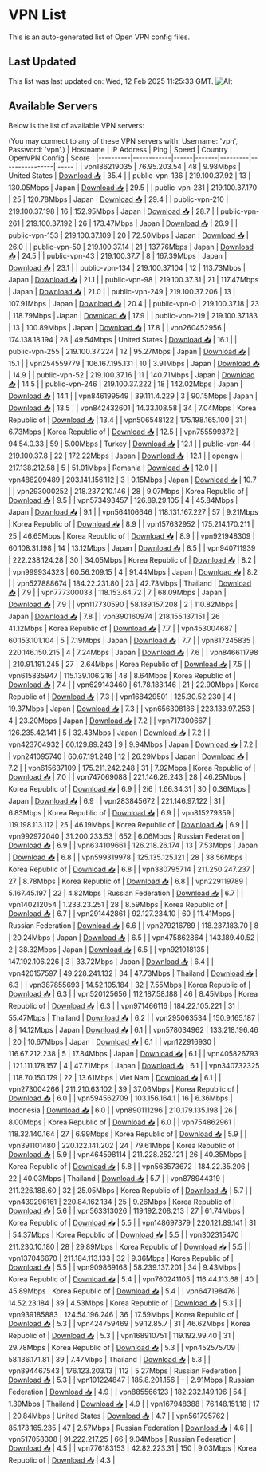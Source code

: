 # VPN List

This is an auto-generated list of Open VPN config files.

## Last Updated

This list was last updated on: Wed, 12 Feb 2025 11:25:33 GMT.
![Alt](https://repobeats.axiom.co/api/embed/186b98318ef1479477931607c1ad7d823f12451f.svg "Repobeats analytics image")

## Available Servers

Below is the list of available VPN servers:

(You may connect to any of these VPN servers with: Username: 'vpn', Password: 'vpn'.)
| Hostname | IP Address | Ping | Speed | Country | OpenVPN Config | Score |
|----------|------------|------|-------|---------|----------------| ----- |
| vpn186219035 | 76.95.203.54 | 48 | 9.98Mbps | United States | [Download 📥](./configs/server_0_US.ovpn) | 35.4 |
| public-vpn-136 | 219.100.37.92 | 13 | 130.05Mbps | Japan | [Download 📥](./configs/server_1_JP.ovpn) | 29.5 |
| public-vpn-231 | 219.100.37.170 | 25 | 120.78Mbps | Japan | [Download 📥](./configs/server_2_JP.ovpn) | 29.4 |
| public-vpn-210 | 219.100.37.198 | 16 | 152.95Mbps | Japan | [Download 📥](./configs/server_3_JP.ovpn) | 28.7 |
| public-vpn-261 | 219.100.37.192 | 26 | 173.47Mbps | Japan | [Download 📥](./configs/server_4_JP.ovpn) | 26.9 |
| public-vpn-153 | 219.100.37.109 | 20 | 72.50Mbps | Japan | [Download 📥](./configs/server_5_JP.ovpn) | 26.0 |
| public-vpn-50 | 219.100.37.14 | 21 | 137.76Mbps | Japan | [Download 📥](./configs/server_6_JP.ovpn) | 24.5 |
| public-vpn-43 | 219.100.37.7 | 8 | 167.39Mbps | Japan | [Download 📥](./configs/server_7_JP.ovpn) | 23.1 |
| public-vpn-134 | 219.100.37.104 | 12 | 113.73Mbps | Japan | [Download 📥](./configs/server_8_JP.ovpn) | 21.1 |
| public-vpn-98 | 219.100.37.31 | 21 | 117.47Mbps | Japan | [Download 📥](./configs/server_9_JP.ovpn) | 21.0 |
| public-vpn-249 | 219.100.37.206 | 13 | 107.91Mbps | Japan | [Download 📥](./configs/server_10_JP.ovpn) | 20.4 |
| public-vpn-0 | 219.100.37.18 | 23 | 118.79Mbps | Japan | [Download 📥](./configs/server_11_JP.ovpn) | 17.9 |
| public-vpn-219 | 219.100.37.183 | 13 | 100.89Mbps | Japan | [Download 📥](./configs/server_12_JP.ovpn) | 17.8 |
| vpn260452956 | 174.138.18.194 | 28 | 49.54Mbps | United States | [Download 📥](./configs/server_13_US.ovpn) | 16.1 |
| public-vpn-255 | 219.100.37.224 | 12 | 95.27Mbps | Japan | [Download 📥](./configs/server_14_JP.ovpn) | 15.1 |
| vpn254559779 | 106.167.195.131 | 10 | 3.91Mbps | Japan | [Download 📥](./configs/server_15_JP.ovpn) | 14.9 |
| public-vpn-52 | 219.100.37.16 | 11 | 140.71Mbps | Japan | [Download 📥](./configs/server_16_JP.ovpn) | 14.5 |
| public-vpn-246 | 219.100.37.222 | 18 | 142.02Mbps | Japan | [Download 📥](./configs/server_17_JP.ovpn) | 14.1 |
| vpn846199549 | 39.111.4.229 | 3 | 90.15Mbps | Japan | [Download 📥](./configs/server_18_JP.ovpn) | 13.5 |
| vpn842432601 | 14.33.108.58 | 34 | 7.04Mbps | Korea Republic of | [Download 📥](./configs/server_19_KR.ovpn) | 13.4 |
| vpn506548122 | 175.198.165.100 | 31 | 6.73Mbps | Korea Republic of | [Download 📥](./configs/server_20_KR.ovpn) | 12.5 |
| vpn755599372 | 94.54.0.33 | 59 | 5.00Mbps | Turkey | [Download 📥](./configs/server_21_TR.ovpn) | 12.1 |
| public-vpn-44 | 219.100.37.8 | 22 | 172.22Mbps | Japan | [Download 📥](./configs/server_22_JP.ovpn) | 12.1 |
| opengw | 217.138.212.58 | 5 | 51.01Mbps | Romania | [Download 📥](./configs/server_23_RO.ovpn) | 12.0 |
| vpn488209489 | 203.141.156.112 | 3 | 0.15Mbps | Japan | [Download 📥](./configs/server_24_JP.ovpn) | 10.7 |
| vpn293000252 | 218.237.210.146 | 28 | 9.07Mbps | Korea Republic of | [Download 📥](./configs/server_25_KR.ovpn) | 9.5 |
| vpn573493457 | 126.89.29.105 | 4 | 45.84Mbps | Japan | [Download 📥](./configs/server_26_JP.ovpn) | 9.1 |
| vpn564106646 | 118.131.167.227 | 57 | 9.21Mbps | Korea Republic of | [Download 📥](./configs/server_27_KR.ovpn) | 8.9 |
| vpn157632952 | 175.214.170.211 | 25 | 46.65Mbps | Korea Republic of | [Download 📥](./configs/server_28_KR.ovpn) | 8.9 |
| vpn921948309 | 60.108.31.198 | 14 | 13.12Mbps | Japan | [Download 📥](./configs/server_29_JP.ovpn) | 8.5 |
| vpn940711939 | 222.238.124.28 | 30 | 34.05Mbps | Korea Republic of | [Download 📥](./configs/server_30_KR.ovpn) | 8.2 |
| vpn999934323 | 60.56.209.15 | 4 | 91.44Mbps | Japan | [Download 📥](./configs/server_31_JP.ovpn) | 8.2 |
| vpn527888674 | 184.22.231.80 | 23 | 42.73Mbps | Thailand | [Download 📥](./configs/server_32_TH.ovpn) | 7.9 |
| vpn777300033 | 118.153.64.72 | 7 | 68.09Mbps | Japan | [Download 📥](./configs/server_33_JP.ovpn) | 7.9 |
| vpn117730590 | 58.189.157.208 | 2 | 110.82Mbps | Japan | [Download 📥](./configs/server_34_JP.ovpn) | 7.8 |
| vpn390160974 | 218.155.137.151 | 26 | 41.12Mbps | Korea Republic of | [Download 📥](./configs/server_35_KR.ovpn) | 7.7 |
| vpn453004687 | 60.153.101.104 | 5 | 7.19Mbps | Japan | [Download 📥](./configs/server_36_JP.ovpn) | 7.7 |
| vpn817245835 | 220.146.150.215 | 4 | 7.24Mbps | Japan | [Download 📥](./configs/server_37_JP.ovpn) | 7.6 |
| vpn846611798 | 210.91.191.245 | 27 | 2.64Mbps | Korea Republic of | [Download 📥](./configs/server_38_KR.ovpn) | 7.5 |
| vpn615835947 | 115.139.106.216 | 48 | 8.64Mbps | Korea Republic of | [Download 📥](./configs/server_39_KR.ovpn) | 7.4 |
| vpn629143460 | 61.78.183.146 | 21 | 22.90Mbps | Korea Republic of | [Download 📥](./configs/server_40_KR.ovpn) | 7.3 |
| vpn168429501 | 125.30.52.230 | 4 | 19.37Mbps | Japan | [Download 📥](./configs/server_41_JP.ovpn) | 7.3 |
| vpn656308186 | 223.133.97.253 | 4 | 23.20Mbps | Japan | [Download 📥](./configs/server_42_JP.ovpn) | 7.2 |
| vpn717300667 | 126.235.42.141 | 5 | 32.43Mbps | Japan | [Download 📥](./configs/server_43_JP.ovpn) | 7.2 |
| vpn423704932 | 60.129.89.243 | 9 | 9.94Mbps | Japan | [Download 📥](./configs/server_44_JP.ovpn) | 7.2 |
| vpn241095740 | 60.67.191.248 | 12 | 26.29Mbps | Japan | [Download 📥](./configs/server_45_JP.ovpn) | 7.2 |
| vpn615637109 | 175.211.242.248 | 31 | 7.92Mbps | Korea Republic of | [Download 📥](./configs/server_46_KR.ovpn) | 7.0 |
| vpn747069088 | 221.146.26.243 | 28 | 46.25Mbps | Korea Republic of | [Download 📥](./configs/server_47_KR.ovpn) | 6.9 |
| 2i6 | 1.66.34.31 | 30 | 0.36Mbps | Japan | [Download 📥](./configs/server_48_JP.ovpn) | 6.9 |
| vpn283845672 | 221.146.97.122 | 31 | 6.83Mbps | Korea Republic of | [Download 📥](./configs/server_49_KR.ovpn) | 6.9 |
| vpn815279359 | 119.198.113.112 | 25 | 46.19Mbps | Korea Republic of | [Download 📥](./configs/server_50_KR.ovpn) | 6.9 |
| vpn992972040 | 31.200.233.53 | 652 | 6.06Mbps | Russian Federation | [Download 📥](./configs/server_51_RU.ovpn) | 6.9 |
| vpn634109661 | 126.218.26.174 | 13 | 7.53Mbps | Japan | [Download 📥](./configs/server_52_JP.ovpn) | 6.8 |
| vpn599319978 | 125.135.125.121 | 28 | 38.56Mbps | Korea Republic of | [Download 📥](./configs/server_53_KR.ovpn) | 6.8 |
| vpn380795714 | 211.250.247.237 | 27 | 8.78Mbps | Korea Republic of | [Download 📥](./configs/server_54_KR.ovpn) | 6.8 |
| vpn229119789 | 5.167.45.197 | 22 | 4.82Mbps | Russian Federation | [Download 📥](./configs/server_55_RU.ovpn) | 6.7 |
| vpn140212054 | 1.233.23.251 | 28 | 8.59Mbps | Korea Republic of | [Download 📥](./configs/server_56_KR.ovpn) | 6.7 |
| vpn291442861 | 92.127.234.10 | 60 | 11.41Mbps | Russian Federation | [Download 📥](./configs/server_57_RU.ovpn) | 6.6 |
| vpn279216789 | 118.237.183.70 | 8 | 20.24Mbps | Japan | [Download 📥](./configs/server_58_JP.ovpn) | 6.5 |
| vpn475862864 | 143.189.40.52 | 2 | 38.32Mbps | Japan | [Download 📥](./configs/server_59_JP.ovpn) | 6.5 |
| vpn921018135 | 147.192.106.226 | 3 | 33.72Mbps | Japan | [Download 📥](./configs/server_60_JP.ovpn) | 6.4 |
| vpn420157597 | 49.228.241.132 | 34 | 47.73Mbps | Thailand | [Download 📥](./configs/server_61_TH.ovpn) | 6.3 |
| vpn387855693 | 14.52.105.184 | 32 | 7.55Mbps | Korea Republic of | [Download 📥](./configs/server_62_KR.ovpn) | 6.3 |
| vpn520125656 | 112.187.58.188 | 46 | 8.45Mbps | Korea Republic of | [Download 📥](./configs/server_63_KR.ovpn) | 6.3 |
| vpn971466116 | 184.22.105.221 | 31 | 55.47Mbps | Thailand | [Download 📥](./configs/server_64_TH.ovpn) | 6.2 |
| vpn295063534 | 150.9.165.187 | 8 | 14.12Mbps | Japan | [Download 📥](./configs/server_65_JP.ovpn) | 6.1 |
| vpn578034962 | 133.218.196.46 | 20 | 10.67Mbps | Japan | [Download 📥](./configs/server_66_JP.ovpn) | 6.1 |
| vpn122916930 | 116.67.212.238 | 5 | 17.84Mbps | Japan | [Download 📥](./configs/server_67_JP.ovpn) | 6.1 |
| vpn405826793 | 121.111.178.157 | 4 | 47.71Mbps | Japan | [Download 📥](./configs/server_68_JP.ovpn) | 6.1 |
| vpn340732325 | 118.70.150.179 | 22 | 13.61Mbps | Viet Nam | [Download 📥](./configs/server_69_VN.ovpn) | 6.1 |
| vpn273004266 | 211.210.63.102 | 39 | 37.06Mbps | Korea Republic of | [Download 📥](./configs/server_70_KR.ovpn) | 6.0 |
| vpn594562709 | 103.156.164.1 | 16 | 6.36Mbps | Indonesia | [Download 📥](./configs/server_71_ID.ovpn) | 6.0 |
| vpn890111296 | 210.179.135.198 | 26 | 8.00Mbps | Korea Republic of | [Download 📥](./configs/server_72_KR.ovpn) | 6.0 |
| vpn754862961 | 118.32.140.164 | 27 | 6.99Mbps | Korea Republic of | [Download 📥](./configs/server_73_KR.ovpn) | 5.9 |
| vpn391101480 | 220.122.141.202 | 24 | 79.61Mbps | Korea Republic of | [Download 📥](./configs/server_74_KR.ovpn) | 5.9 |
| vpn464598114 | 211.228.252.121 | 26 | 40.35Mbps | Korea Republic of | [Download 📥](./configs/server_75_KR.ovpn) | 5.8 |
| vpn563573672 | 184.22.35.206 | 22 | 40.03Mbps | Thailand | [Download 📥](./configs/server_76_TH.ovpn) | 5.7 |
| vpn878944319 | 211.226.188.60 | 32 | 25.05Mbps | Korea Republic of | [Download 📥](./configs/server_77_KR.ovpn) | 5.7 |
| vpn439296161 | 220.84.162.134 | 25 | 9.26Mbps | Korea Republic of | [Download 📥](./configs/server_78_KR.ovpn) | 5.6 |
| vpn563313026 | 119.192.208.213 | 27 | 61.74Mbps | Korea Republic of | [Download 📥](./configs/server_79_KR.ovpn) | 5.5 |
| vpn148697379 | 220.121.89.141 | 31 | 54.37Mbps | Korea Republic of | [Download 📥](./configs/server_80_KR.ovpn) | 5.5 |
| vpn302315470 | 211.230.10.180 | 28 | 29.89Mbps | Korea Republic of | [Download 📥](./configs/server_81_KR.ovpn) | 5.5 |
| vpn137046670 | 211.184.113.133 | 32 | 9.36Mbps | Korea Republic of | [Download 📥](./configs/server_82_KR.ovpn) | 5.5 |
| vpn909869168 | 58.239.137.201 | 34 | 9.43Mbps | Korea Republic of | [Download 📥](./configs/server_83_KR.ovpn) | 5.4 |
| vpn760241105 | 116.44.113.68 | 40 | 45.89Mbps | Korea Republic of | [Download 📥](./configs/server_84_KR.ovpn) | 5.4 |
| vpn647198476 | 14.52.23.184 | 39 | 4.53Mbps | Korea Republic of | [Download 📥](./configs/server_85_KR.ovpn) | 5.3 |
| vpn939185883 | 124.54.196.246 | 36 | 17.59Mbps | Korea Republic of | [Download 📥](./configs/server_86_KR.ovpn) | 5.3 |
| vpn424759469 | 59.12.85.7 | 31 | 46.62Mbps | Korea Republic of | [Download 📥](./configs/server_87_KR.ovpn) | 5.3 |
| vpn168910751 | 119.192.99.40 | 31 | 29.78Mbps | Korea Republic of | [Download 📥](./configs/server_88_KR.ovpn) | 5.3 |
| vpn452575709 | 58.136.171.81 | 39 | 7.47Mbps | Thailand | [Download 📥](./configs/server_89_TH.ovpn) | 5.3 |
| vpn894467543 | 176.123.203.13 | 112 | 5.27Mbps | Russian Federation | [Download 📥](./configs/server_90_RU.ovpn) | 5.3 |
| vpn101224847 | 185.8.201.156 | - | 2.91Mbps | Russian Federation | [Download 📥](./configs/server_91_RU.ovpn) | 4.9 |
| vpn885566123 | 182.232.149.196 | 54 | 1.39Mbps | Thailand | [Download 📥](./configs/server_92_TH.ovpn) | 4.9 |
| vpn167948388 | 76.148.151.18 | 17 | 20.84Mbps | United States | [Download 📥](./configs/server_93_US.ovpn) | 4.7 |
| vpn561795762 | 85.173.165.235 | 47 | 2.57Mbps | Russian Federation | [Download 📥](./configs/server_94_RU.ovpn) | 4.6 |
| vpn517058308 | 91.222.217.25 | 66 | 9.04Mbps | Russian Federation | [Download 📥](./configs/server_95_RU.ovpn) | 4.5 |
| vpn776183153 | 42.82.223.31 | 150 | 9.03Mbps | Korea Republic of | [Download 📥](./configs/server_96_KR.ovpn) | 4.3 |

